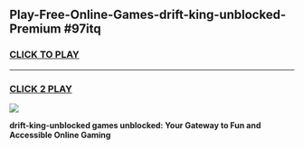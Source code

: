 
## Play-Free-Online-Games-drift-king-unblocked-Premium #97itq
<h3>
<a href="https://premium.freeplayer.one?title=drift-king-unblocked&ref=8M">CLICK TO PLAY</a></h3>
<hr>

<h3>
<a href="https://premium.freeplayer.one?title=drift-king-unblocked&ref=8M">CLICK 2 PLAY</a>
  
</h3>

<a href="https://premium.freeplayer.one?title=drift-king-unblocked&ref=8M"><img src="https://clearcache.store/games.png"></a>


**drift-king-unblocked games unblocked: Your Gateway to Fun and Accessible Online Gaming**
